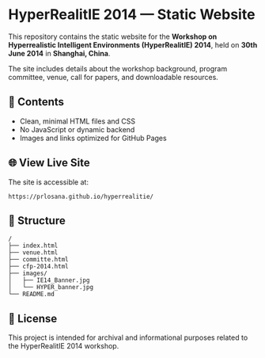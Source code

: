# HyperRealitIE 2014 — Static Website

This repository contains the static website for the **Workshop on Hyperrealistic Intelligent Environments (HyperRealitIE) 2014**, held on **30th June 2014** in **Shanghai, China**.

The site includes details about the workshop background, program committee, venue, call for papers, and downloadable resources.

## 📄 Contents

- Clean, minimal HTML files and CSS
- No JavaScript or dynamic backend
- Images and links optimized for GitHub Pages

## 🌐 View Live Site

The site is accessible at:

```
https://prlosana.github.io/hyperrealitie/
```

## 📁 Structure

```
/
├── index.html
├── venue.html
├── committe.html
├── cfp-2014.html
├── images/
│   ├── IE14_Banner.jpg
│   └── HYPER_banner.jpg
└── README.md
```

## 🧾 License

This project is intended for archival and informational purposes related to the HyperRealitIE 2014 workshop.